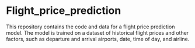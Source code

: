 # Flight_price_prediction
This repository contains the code and data for a flight price prediction model. The model is trained on a dataset of historical flight prices and other factors, such as departure and arrival airports, date, time of day, and airline. 
